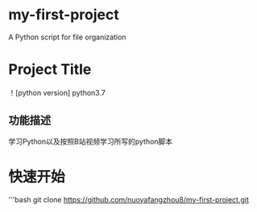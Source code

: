 # my-first-project
A Python script for file organization
# Project Title
！[python version] python3.7
## 功能描述
学习Python以及按照B站视频学习所写的python脚本
# 快速开始
'''bash
git clone https://github.com/nuoyafangzhou8/my-first-project.git
